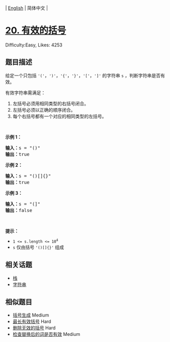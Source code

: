 
| [English](README_EN.md) | 简体中文 |

# [20. 有效的括号](https://leetcode.cn/problems/valid-parentheses/)
Difficulty:Easy, Likes: 4253

## 题目描述

<p>给定一个只包括 <code>'('</code>，<code>')'</code>，<code>'{'</code>，<code>'}'</code>，<code>'['</code>，<code>']'</code>&nbsp;的字符串 <code>s</code> ，判断字符串是否有效。</p>

<p>有效字符串需满足：</p>

<ol>
	<li>左括号必须用相同类型的右括号闭合。</li>
	<li>左括号必须以正确的顺序闭合。</li>
	<li>每个右括号都有一个对应的相同类型的左括号。</li>
</ol>

<p>&nbsp;</p>

<p><strong>示例 1：</strong></p>

<pre>
<strong>输入：</strong>s = "()"
<strong>输出：</strong>true
</pre>

<p><strong>示例&nbsp;2：</strong></p>

<pre>
<strong>输入：</strong>s = "()[]{}"
<strong>输出：</strong>true
</pre>

<p><strong>示例&nbsp;3：</strong></p>

<pre>
<strong>输入：</strong>s = "(]"
<strong>输出：</strong>false
</pre>

<p>&nbsp;</p>

<p><strong>提示：</strong></p>

<ul>
	<li><code>1 &lt;= s.length &lt;= 10<sup>4</sup></code></li>
	<li><code>s</code> 仅由括号 <code>'()[]{}'</code> 组成</li>
</ul>


## 相关话题

- [栈](https://leetcode.cn/tag/stack/)
- [字符串](https://leetcode.cn/tag/string/)

## 相似题目

- [括号生成](../generate-parentheses/README.md) Medium 
- [最长有效括号](../longest-valid-parentheses/README.md) Hard 
- [删除无效的括号](../remove-invalid-parentheses/README.md) Hard 
- [检查替换后的词是否有效](../check-if-word-is-valid-after-substitutions/README.md) Medium 
